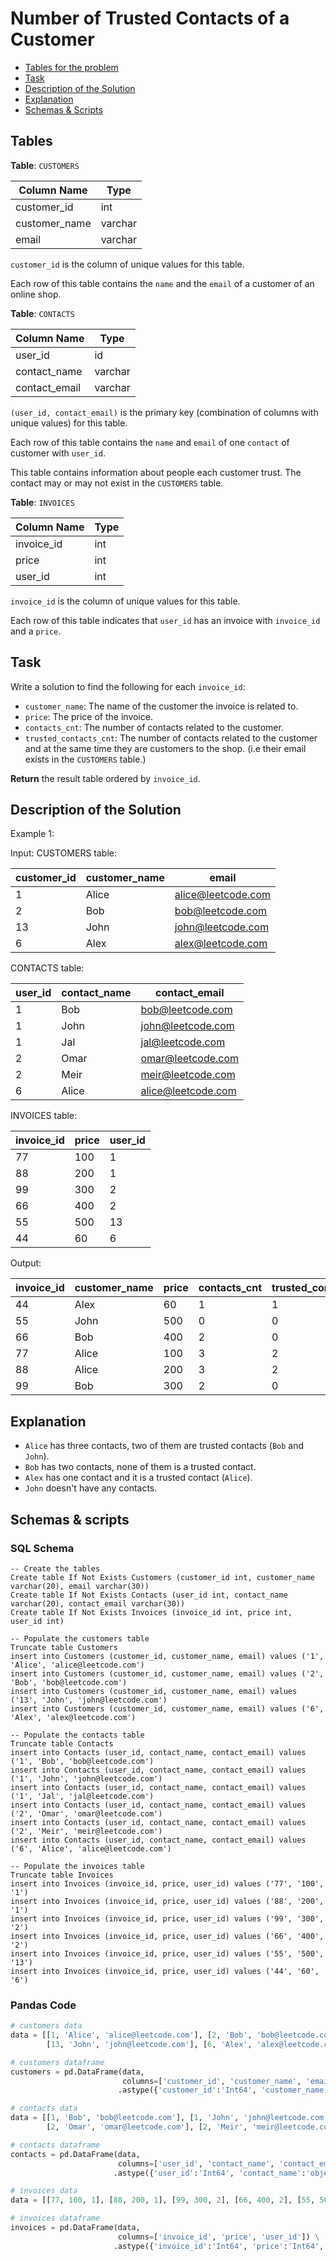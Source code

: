 # Number of Trusted Contacts of a Customer

- [Tables for the problem](#tables)
- [Task](#task)
- [Description of the Solution](#description-of-the-solution)
- [Explanation](#explanation)
- [Schemas & Scripts](#schemas--scripts)

## Tables 
**Table**: `CUSTOMERS`

| Column Name   | Type    |
|---------------|---------|
| customer_id   | int     |
| customer_name | varchar |
| email         | varchar |

`customer_id` is the column of unique values for this table.

Each row of this table contains the `name` and the `email` of a customer of an online shop.

**Table**: `CONTACTS`

| Column Name   | Type    |
|---------------|---------|
| user_id       | id      |
| contact_name  | varchar |
| contact_email | varchar |

`(user_id, contact_email)` is the primary key (combination of columns with unique values) for this table.

Each row of this table contains the `name` and `email` of one `contact` of customer with `user_id`.

This table contains information about people each customer trust. 
The contact may or may not exist in the `CUSTOMERS` table.

**Table**: `INVOICES`

| Column Name | Type |
|-------------|------|
| invoice_id  | int  |
| price       | int  |
| user_id     | int  |

`invoice_id` is the column of unique values for this table.

Each row of this table indicates that `user_id` has an invoice with `invoice_id` and a `price`.

## Task

Write a solution to find the following for each `invoice_id`:

- `customer_name`: The name of the customer the invoice is related to.
- `price`: The price of the invoice.
- `contacts_cnt`: The number of contacts related to the customer.
- `trusted_contacts_cnt`: The number of contacts related to the customer and at the same time they are customers 
to the shop. (i.e their email exists in the `CUSTOMERS` table.)

**Return** the result table ordered by `invoice_id`.

## Description of the Solution ##

Example 1:

Input: 
CUSTOMERS table:

| customer_id | customer_name | email              |
|-------------|---------------|--------------------|
| 1           | Alice         | alice@leetcode.com |
| 2           | Bob           | bob@leetcode.com   |
| 13          | John          | john@leetcode.com  |
| 6           | Alex          | alex@leetcode.com  |

CONTACTS table:

| user_id | contact_name | contact_email      |
|---------|--------------|--------------------|
| 1       | Bob          | bob@leetcode.com   |
| 1       | John         | john@leetcode.com  |
| 1       | Jal          | jal@leetcode.com   |
| 2       | Omar         | omar@leetcode.com  |
| 2       | Meir         | meir@leetcode.com  |
| 6       | Alice        | alice@leetcode.com |

INVOICES table:

| invoice_id | price | user_id |
|------------|-------|---------|
| 77         | 100   | 1       |
| 88         | 200   | 1       |
| 99         | 300   | 2       |
| 66         | 400   | 2       |
| 55         | 500   | 13      |
| 44         | 60    | 6       |

Output: 

| invoice_id | customer_name | price | contacts_cnt | trusted_contacts_cnt |
|------------|---------------|-------|--------------|----------------------|
| 44         | Alex          | 60    | 1            | 1                    |
| 55         | John          | 500   | 0            | 0                    |
| 66         | Bob           | 400   | 2            | 0                    |
| 77         | Alice         | 100   | 3            | 2                    |
| 88         | Alice         | 200   | 3            | 2                    |
| 99         | Bob           | 300   | 2            | 0                    |

## Explanation ##

- `Alice` has three contacts, two of them are trusted contacts (`Bob` and `John`).
- `Bob` has two contacts, none of them is a trusted contact.
- `Alex` has one contact and it is a trusted contact (`Alice`).
- `John` doesn't have any contacts.

## Schemas & scripts

### SQL Schema

```genericsql
-- Create the tables
Create table If Not Exists Customers (customer_id int, customer_name varchar(20), email varchar(30))
Create table If Not Exists Contacts (user_id int, contact_name varchar(20), contact_email varchar(30))
Create table If Not Exists Invoices (invoice_id int, price int, user_id int)

-- Populate the customers table    
Truncate table Customers
insert into Customers (customer_id, customer_name, email) values ('1', 'Alice', 'alice@leetcode.com')
insert into Customers (customer_id, customer_name, email) values ('2', 'Bob', 'bob@leetcode.com')
insert into Customers (customer_id, customer_name, email) values ('13', 'John', 'john@leetcode.com')
insert into Customers (customer_id, customer_name, email) values ('6', 'Alex', 'alex@leetcode.com')

-- Populate the contacts table    
Truncate table Contacts
insert into Contacts (user_id, contact_name, contact_email) values ('1', 'Bob', 'bob@leetcode.com')
insert into Contacts (user_id, contact_name, contact_email) values ('1', 'John', 'john@leetcode.com')
insert into Contacts (user_id, contact_name, contact_email) values ('1', 'Jal', 'jal@leetcode.com')
insert into Contacts (user_id, contact_name, contact_email) values ('2', 'Omar', 'omar@leetcode.com')
insert into Contacts (user_id, contact_name, contact_email) values ('2', 'Meir', 'meir@leetcode.com')
insert into Contacts (user_id, contact_name, contact_email) values ('6', 'Alice', 'alice@leetcode.com')

-- Populate the invoices table    
Truncate table Invoices
insert into Invoices (invoice_id, price, user_id) values ('77', '100', '1')
insert into Invoices (invoice_id, price, user_id) values ('88', '200', '1')
insert into Invoices (invoice_id, price, user_id) values ('99', '300', '2')
insert into Invoices (invoice_id, price, user_id) values ('66', '400', '2')
insert into Invoices (invoice_id, price, user_id) values ('55', '500', '13')
insert into Invoices (invoice_id, price, user_id) values ('44', '60', '6')
```

### Pandas Code

```python
# customers data
data = [[1, 'Alice', 'alice@leetcode.com'], [2, 'Bob', 'bob@leetcode.com'], 
        [13, 'John', 'john@leetcode.com'], [6, 'Alex', 'alex@leetcode.com']]

# customers dataframe
customers = pd.DataFrame(data, 
                         columns=['customer_id', 'customer_name', 'email'])\
                        .astype({'customer_id':'Int64', 'customer_name':'object', 'email':'object'})

# contacts data
data = [[1, 'Bob', 'bob@leetcode.com'], [1, 'John', 'john@leetcode.com'], [1, 'Jal', 'jal@leetcode.com'],
        [2, 'Omar', 'omar@leetcode.com'], [2, 'Meir', 'meir@leetcode.com'], [6, 'Alice', 'alice@leetcode.com']]

# contacts dataframe
contacts = pd.DataFrame(data, 
                        columns=['user_id', 'contact_name', 'contact_email']) \
                       .astype({'user_id':'Int64', 'contact_name':'object', 'contact_email':'object'})

# invoices data
data = [[77, 100, 1], [88, 200, 1], [99, 300, 2], [66, 400, 2], [55, 500, 13], [44, 60, 6]]

# invoices dataframe
invoices = pd.DataFrame(data, 
                        columns=['invoice_id', 'price', 'user_id']) \
                       .astype({'invoice_id':'Int64', 'price':'Int64', 'user_id':'Int64'})
```